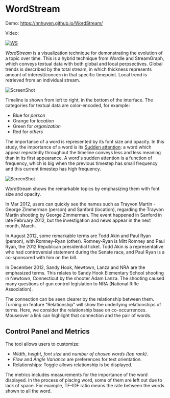 # WordStream

Demo: https://nnhuyen.github.io/WordStream/



Video: 

[![WS](https://img.youtube.com/vi/DwaDMPhi2Ec/0.jpg)](https://www.youtube.com/watch?v=DwaDMPhi2Ec "Everything Is AWESOME")

*WordStream* is a visualization technique for demonstrating the evolution of a topic over time. This is a hybrid 
technique from Wordle and StreamGraph, which conveys textual data with both global and local perpsectives. Global trends
 is described by the total stream, in which thickness represents amount of interest/concern in that specific 
 timepoint. Local trend is retrieved from an individual stream. 
 
![ScreenShot](https://github.com/nnhuyen/WordStream/blob/master/images/Huffington.png)

Timeline is shown from 
left to right, in the bottom of the interface. The categories for textual data are color-encoded, for example:
- Blue for *person*
- Orange for *location*
- Green for *organization*
- Red for *others*

The importance of a word is represented by its font size and opacity. In this study, the importance of a word is its 
[Sudden 
attention](https://www.cs.uic.edu/~tdang/TimeArcs/EuroVis2016/TimeArcs_Dang_EuroVis2016.pdf): a word which appear repeatedly throughout the timeline conveys less and less meaning than in its first 
appearance. A word's sudden attention is a function of frequency, which is big when the previous timestep has small 
frequency and this current timestep has high frequency. 

![ScreenShot](https://github.com/nnhuyen/WordStream/blob/master/media/highligh.png)

WordStream shows the remarkable topics by emphasizing them with font size and opacity.  

In Mar 2012, users can quickly see the names such as Trayvon Martin - George Zimmerman (person) and Sanford (location), regarding the Trayvon Martin shooting by George Zimmerman. The event happened in Sanford in late February 2012, but the investigation and news appear in the next month, March.

In August 2012, some remarkable terms are Todd Akin and Paul Ryan (person), with Romney-Ryan (other). Romney-Ryan is Mitt Romney and Paul Ryan, the 2012 Republican presidential ticket. Todd Akin is a representative who had controversial statement during the Senate race, and Paul Ryan is a co-sponsored with him on the bill.

In December 2012, Sandy Hook, Newtown, Lanza and NRA are the emphasized terms. This relates to Sandy Hook Elementary School shooting in Newtown, Connecticut by the shooter Adam Lanza. The shooting caused many questions of gun control legislation to NRA (National Rifle Association).

The connection can be seen clearer by the relationship between them. Turning on feature “Relationship” will show the 
underlying relationships of terms. Here, we consider the relationship base on co-occurrences. Mouseover a link can highlight that connection and the pair of words.
 
 ## Control Panel and Metrics
 
 The tool allows users to customize:
  - *Width*, *height*, *font size* and *number of chosen words (top rank)*. 
  - *Flow* 
 and *Angle Variance* are preferences for text orientation.
 - Relationships: Toggle allows relationship is be displayed.
 
 The metrics includes measurements for the importance of the word displayed. In the process of placing word, some of 
 them are left out due to lack of space. For example, TF-IDF ratio means the rate between the words shown to all the 
 word. 
